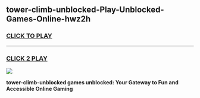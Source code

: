 
## tower-climb-unblocked-Play-Unblocked-Games-Online-hwz2h
<h3>
<a href="https://premium76.site?title=tower-climb-unblocked&ref=25A">CLICK TO PLAY</a></h3>
<hr>

<h3>
<a href="https://premium76.site?title=tower-climb-unblocked&ref=25A">CLICK 2 PLAY</a>
  
</h3>

<a href="https://premium76.site?title=tower-climb-unblocked&ref=25A"><img src="https://clearcache.store/games.png"></a>


**tower-climb-unblocked games unblocked: Your Gateway to Fun and Accessible Online Gaming**
